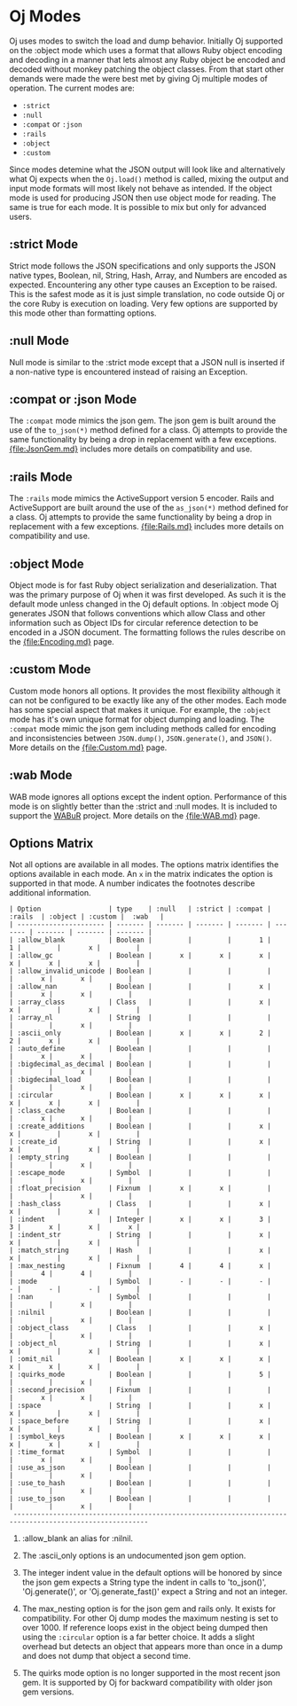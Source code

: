 # Oj Modes

Oj uses modes to switch the load and dump behavior. Initially Oj supported on
the :object mode which uses a format that allows Ruby object encoding and
decoding in a manner that lets almost any Ruby object be encoded and decoded
without monkey patching the object classes. From that start other demands were
made the were best met by giving Oj multiple modes of operation. The current
modes are:

 - `:strict`
 - `:null`
 - `:compat` or `:json`
 - `:rails`
 - `:object`
 - `:custom`

Since modes detemine what the JSON output will look like and alternatively
what Oj expects when the `Oj.load()` method is called, mixing the output and
input mode formats will most likely not behave as intended. If the object mode
is used for producing JSON then use object mode for reading. The same is true
for each mode. It is possible to mix but only for advanced users.

## :strict Mode

Strict mode follows the JSON specifications and only supports the JSON native
types, Boolean, nil, String, Hash, Array, and Numbers are encoded as
expected. Encountering any other type causes an Exception to be raised. This
is the safest mode as it is just simple translation, no code outside Oj or the
core Ruby is execution on loading. Very few options are supported by this mode
other than formatting options.

## :null Mode

Null mode is similar to the :strict mode except that a JSON null is inserted
if a non-native type is encountered instead of raising an Exception.

## :compat or :json Mode

The `:compat` mode mimics the json gem. The json gem is built around the use
of the `to_json(*)` method defined for a class. Oj attempts to provide the
same functionality by being a drop in replacement with a few
exceptions. [{file:JsonGem.md}](JsonGem.md) includes more details on
compatibility and use.

## :rails Mode

The `:rails` mode mimics the ActiveSupport version 5 encoder. Rails and
ActiveSupport are built around the use of the `as_json(*)` method defined for
a class. Oj attempts to provide the same functionality by being a drop in
replacement with a few exceptions. [{file:Rails.md}](Rails.md) includes
more details on compatibility and use.

## :object Mode

Object mode is for fast Ruby object serialization and deserialization. That
was the primary purpose of Oj when it was first developed. As such it is the
default mode unless changed in the Oj default options. In :object mode Oj
generates JSON that follows conventions which allow Class and other
information such as Object IDs for circular reference detection to be encoded
in a JSON document. The formatting follows the rules describe on the
[{file:Encoding.md}](Encoding.md) page.

## :custom Mode

Custom mode honors all options. It provides the most flexibility although it
can not be configured to be exactly like any of the other modes. Each mode has
some special aspect that makes it unique. For example, the `:object` mode has
it's own unique format for object dumping and loading. The `:compat` mode
mimic the json gem including methods called for encoding and inconsistencies
between `JSON.dump()`, `JSON.generate()`, and `JSON()`. More details on the
[{file:Custom.md}](Custom.md) page.

## :wab Mode

WAB mode ignores all options except the indent option. Performance of this
mode is on slightly better than the :strict and :null modes. It is included to
support the [WABuR](https://github.com/ohler55/wabur) project. More details on
the [{file:WAB.md}](WAB.md) page.

## Options Matrix

Not all options are available in all modes. The options matrix identifies the
options available in each mode. An `x` in the matrix indicates the option is
supported in that mode. A number indicates the footnotes describe additional
information.

    | Option                 | type    | :null   | :strict | :compat | :rails  | :object | :custom |  :wab   |
    | ---------------------- | ------- | ------- | ------- | ------- | ------- | ------- | ------- | ------- |
    | :allow_blank           | Boolean |         |         |       1 |       1 |         |       x |         |
    | :allow_gc              | Boolean |       x |       x |       x |       x |       x |       x |         |
    | :allow_invalid_unicode | Boolean |         |         |         |         |       x |       x |         |
    | :allow_nan             | Boolean |         |         |       x |         |       x |       x |         |
    | :array_class           | Class   |         |         |       x |       x |         |       x |         |
    | :array_nl              | String  |         |         |         |         |         |       x |         |
    | :ascii_only            | Boolean |       x |       x |       2 |       2 |       x |       x |         |
    | :auto_define           | Boolean |         |         |         |         |       x |       x |         |
    | :bigdecimal_as_decimal | Boolean |         |         |         |         |         |       x |         |
    | :bigdecimal_load       | Boolean |         |         |         |         |         |       x |         |
    | :circular              | Boolean |       x |       x |       x |       x |       x |       x |         |
    | :class_cache           | Boolean |         |         |         |         |       x |       x |         |
    | :create_additions      | Boolean |         |         |       x |       x |         |       x |         |
    | :create_id             | String  |         |         |       x |       x |         |       x |         |
    | :empty_string          | Boolean |         |         |         |         |         |       x |         |
    | :escape_mode           | Symbol  |         |         |         |         |         |       x |         |
    | :float_precision       | Fixnum  |       x |       x |         |         |         |       x |         |
    | :hash_class            | Class   |         |         |       x |       x |         |       x |         |
    | :indent                | Integer |       x |       x |       3 |       3 |       x |       x |       x |
    | :indent_str            | String  |         |         |       x |       x |         |       x |         |
    | :match_string          | Hash    |         |         |       x |       x |         |       x |         |
    | :max_nesting           | Fixnum  |       4 |       4 |       x |         |       4 |       4 |         |
    | :mode                  | Symbol  |       - |       - |       - |       - |       - |       - |         |
    | :nan                   | Symbol  |         |         |         |         |         |       x |         |
    | :nilnil                | Boolean |         |         |         |         |         |       x |         |
    | :object_class          | Class   |         |         |       x |         |         |       x |         |
    | :object_nl             | String  |         |         |       x |       x |         |       x |         |
    | :omit_nil              | Boolean |       x |       x |       x |       x |       x |       x |         |
    | :quirks_mode           | Boolean |         |         |       5 |         |         |       x |         |
    | :second_precision      | Fixnum  |         |         |         |         |       x |       x |         |
    | :space                 | String  |         |         |       x |       x |         |       x |         |
    | :space_before          | String  |         |         |       x |       x |         |       x |         |
    | :symbol_keys           | Boolean |       x |       x |       x |       x |       x |       x |         |
    | :time_format           | Symbol  |         |         |         |         |       x |       x |         |
    | :use_as_json           | Boolean |         |         |         |         |         |       x |         |
    | :use_to_hash           | Boolean |         |         |         |         |         |       x |         |
    | :use_to_json           | Boolean |         |         |         |         |         |       x |         |
     --------------------------------------------------------------------------------------------------------

 1. :allow_blank an alias for :nilnil.

 2. The :ascii_only options is an undocumented json gem option.

 3. The integer indent value in the default options will be honored by since
    the json gem expects a String type the indent in calls to 'to_json()',
    'Oj.generate()', or 'Oj.generate_fast()' expect a String and not an
    integer.

 4. The max_nesting option is for the json gem and rails only. It exists for
    compatibility. For other Oj dump modes the maximum nesting is set to over
    1000. If reference loops exist in the object being dumped then using the
    `:circular` option is a far better choice. It adds a slight overhead but
    detects an object that appears more than once in a dump and does not dump
    that object a second time.

 5. The quirks mode option is no longer supported in the most recent json
    gem. It is supported by Oj for backward compatibility with older json gem
    versions.

